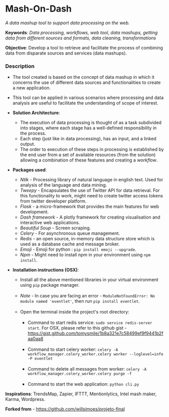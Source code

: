 # Mash-On-Dash
*A data mashup tool to support data processing on the web.*

**Keywords**: *Data processing, workflows, web tool, data mashups, getting data from different sources and formats,
data cleaning, transformations*

**Objective**: Develop a tool to retrieve and facilitate the process of combining data from disparate sources and
services (data mashups).

### Description
- The tool created is based on the concept of data mashup in which it concerns the use of different data sources and
functionalities to create a new application.   
  

- This tool can be applied in various scenarios where processing and data analysis are useful to facilitate the 
understanding of scope of interest.   
  

- **Solution Architecture**:
    - The execution of data processing is thought of as a task subdivided into stages, where each stage has a well-defined
    responsibility in the process.
    - Each step (just like in data processing), has an input, and a linked output.
    - The order to execution of these steps in processing is established by the end user from a set of available 
      resources (from the solution) allowing a combination of these features and creating a *workflow*.   


- **Packages used**: 
    - *Ntlk* - Processing library of natural language in english text. Used for analysis of the language and data mining.
    - *Tweepy* - Encapsulates the use of Twitter API for data retrieval. For this functionality to work, might need to 
      create twitter access tokens from twitter developer platform.
    - *Flask* - a micro-framework that provides the main features for web development.
    - *Dash framework* - A plotly framework for creating visualisation and interactive web applications.
    - *Beautiful Soup* - Screen scraping.
    - *Celery* - For asynchronous queue management.
    - *Redis* - an open source, in-memory data structure store which is used as a database cache and message broker.
    - *Emoji* - Emoji for python : `pip install emoji --upgrade`.
    - *Npm* - Might need to install npm in your environment using `npm install`.
      

- **Installation instructions (OSX)**:
    - Install all the above mentioned libraries in your virtual environment using `pip` package manager.
      <br>
      <br>
    - *Note* - In case you are facing an error - `ModuleNotFoundError: No module named 'eventlet'`, then run `pip install eventlet`.
      <br>
      <br>
    - Open the terminal inside the project's root directory:<br><br>
      - Command to start redis service: `sudo service redis-server start`. For OSX, please refer to this github gist - 
        https://gist.github.com/tomysmile/1b8a321e7c58499ef9f9441b2faa0aa8
        <br>
        <br>
      - Command to start celery worker: `celery -A workflow_manager.celery_worker.celery worker --loglevel=info -P eventlet`
        <br>
        <br>
      - Command to delete all messages from worker: `celery -A workflow_manager.celery_worker.celery purge -f`
        <br>
        <br>
      - Command to start the web application: `python cli.py`   
  

**Inspirations**: TrendsMap, Zapier, IFTTT, Mentionlytics, Intel mash maker, Karma, Wordpress.

**Forked from** - https://github.com/willsimoes/projeto-final 


